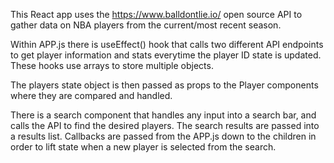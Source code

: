 This React app uses the https://www.balldontlie.io/ open source API to gather data on NBA players from the current/most recent season. 

Within APP.js there is useEffect() hook that calls two different API endpoints to get player information and stats everytime the player ID state is updated. These hooks use arrays to store multiple objects. 

The players state object is then passed as props to the Player components where they are compared and handled. 

There is a search component that handles any input into a search bar, and calls the API to find the desired players. 
The search results are passed into a results list. 
Callbacks are passed from the APP.js down to the children in order to lift state when a new player is selected from the search. 


